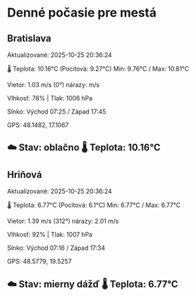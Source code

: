 ﻿# Denné počasie pre mestá

## Bratislava
Aktualizované: 2025-10-25 20:36:24

🌡️ Teplota: 10.16°C 
(Pocitová: 9.27°C)
Min: 9.76°C / Max: 10.81°C

Vietor: 1.03 m/s    (0°) 
nárazy:  m/s

Vlhkosť: 78% | Tlak: 1006 hPa

Slnko: Východ 07:25 / Západ 17:45

GPS: 48.1482, 17.1067

☁️ Stav: oblačno        🌡️ Teplota: 10.16°C
---

## Hriňová
Aktualizované: 2025-10-25 20:36:24

🌡️ Teplota: 6.77°C 
(Pocitová: 6.1°C)
Min: 6.77°C / Max: 6.77°C

Vietor: 1.39 m/s (312°)
nárazy: 2.01 m/s

Vlhkosť: 92% | Tlak: 1007 hPa

Slnko: Východ 07:16 / Západ 17:34

GPS: 48.5779, 19.5257

☁️ Stav: mierny dážď        🌡️ Teplota: 6.77°C
---
